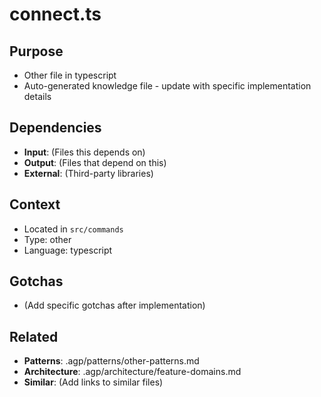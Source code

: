 # connect.ts

## Purpose
- Other file in typescript
- Auto-generated knowledge file - update with specific implementation details

## Dependencies
- **Input**: (Files this depends on)
- **Output**: (Files that depend on this)
- **External**: (Third-party libraries)

## Context
- Located in `src/commands`
- Type: other
- Language: typescript

## Gotchas
- (Add specific gotchas after implementation)

## Related
- **Patterns**: .agp/patterns/other-patterns.md
- **Architecture**: .agp/architecture/feature-domains.md
- **Similar**: (Add links to similar files)
